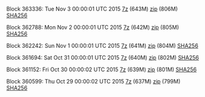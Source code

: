 Block 363336: Tue Nov  3 00:00:01 UTC 2015 [7z](https://transfer.sh/hk7Aq/bootstrap.dat.20151103.7z) (643M) [zip](https://transfer.sh/Do2nh/bootstrap.dat.20151103.zip) (806M) [SHA256](https://transfer.sh/HPSke/sha256.txt)

Block 362788: Mon Nov  2 00:00:01 UTC 2015 [7z](https://transfer.sh/epdCA/bootstrap.dat.20151102.7z) (642M) [zip](https://transfer.sh/ZPykB/bootstrap.dat.20151102.zip) (805M) [SHA256](https://transfer.sh/gB1ls/sha256.txt)

Block 362242: Sun Nov  1 00:00:01 UTC 2015 [7z](https://transfer.sh/DJkjQ/bootstrap.dat.20151101.7z) (641M) [zip](https://transfer.sh/12o5Bs/bootstrap.dat.20151101.zip) (804M) [SHA256](https://transfer.sh/gqswO/sha256.txt)

Block 361694: Sat Oct 31 00:00:01 UTC 2015 [7z](https://transfer.sh/sNECF/bootstrap.dat.20151031.7z) (640M) [zip](https://transfer.sh/TrTvX/bootstrap.dat.20151031.zip) (802M) [SHA256](https://transfer.sh/O5urh/sha256.txt)

Block 361152: Fri Oct 30 00:00:02 UTC 2015 [7z](https://transfer.sh/iPCqu/bootstrap.dat.20151030.7z) (639M) [zip](https://transfer.sh/I7J5v/bootstrap.dat.20151030.zip) (801M) [SHA256](https://transfer.sh/Pjmuv/sha256.txt)

Block 360599: Thu Oct 29 00:00:02 UTC 2015 [7z](https://transfer.sh/1s4DC/bootstrap.dat.20151029.7z) (637M) [zip](https://transfer.sh/M3KJ4/bootstrap.dat.20151029.zip) (799M) [SHA256](https://transfer.sh/185HXs/sha256.txt)
